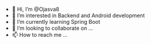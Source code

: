 - 👋 Hi, I’m @Ojasva8
- 👀 I’m interested in Backend and Android development
- 🌱 I’m currently learning Spring Boot 
- 💞️ I’m looking to collaborate on ...
- 📫 How to reach me ...

<!---
Ojasva8/Ojasva8 is a ✨ special ✨ repository because its `README.md` (this file) appears on your GitHub profile.
You can click the Preview link to take a look at your changes.
--->
